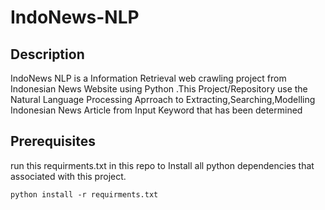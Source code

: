 # IndoNews-NLP

## Description
IndoNews NLP is a Information Retrieval web crawling project from Indonesian News Website using Python .This Project/Repository 
use the Natural Language Processing Aprroach to Extracting,Searching,Modelling Indonesian News Article from Input Keyword that has been determined 

## Prerequisites

run this requirments.txt in this repo to Install all python dependencies that associated with this project.

```
python install -r requirments.txt
```


## 
